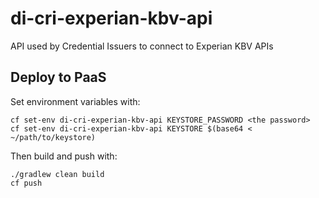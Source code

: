 # di-cri-experian-kbv-api
API used by Credential Issuers to connect to Experian KBV APIs

## Deploy to PaaS

Set environment variables with:
````
cf set-env di-cri-experian-kbv-api KEYSTORE_PASSWORD <the password>
cf set-env di-cri-experian-kbv-api KEYSTORE $(base64 < ~/path/to/keystore)
````

Then build and push with:
````
./gradlew clean build
cf push
````
